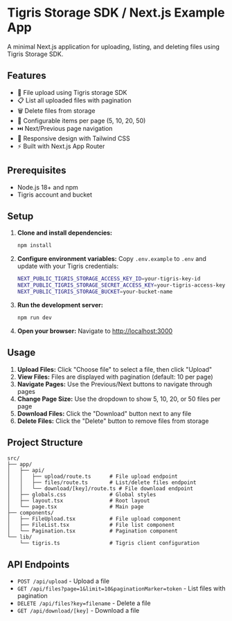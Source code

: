# Tigris Storage SDK / Next.js Example App

A minimal Next.js application for uploading, listing, and deleting files using Tigris Storage SDK.

## Features

- 📁 File upload using Tigris storage SDK
- 📋 List all uploaded files with pagination
- 🗑️ Delete files from storage
- 📄 Configurable items per page (5, 10, 20, 50)
- ⏭️ Next/Previous page navigation
- 📱 Responsive design with Tailwind CSS
- ⚡ Built with Next.js App Router

## Prerequisites

- Node.js 18+ and npm
- Tigris account and bucket

## Setup

1. **Clone and install dependencies:**

   ```bash
   npm install
   ```

2. **Configure environment variables:**
   Copy `.env.example` to `.env` and update with your Tigris credentials:

   ```bash
   NEXT_PUBLIC_TIGRIS_STORAGE_ACCESS_KEY_ID=your-tigris-key-id
   NEXT_PUBLIC_TIGRIS_STORAGE_SECRET_ACCESS_KEY=your-tigris-access-key
   NEXT_PUBLIC_TIGRIS_STORAGE_BUCKET=your-bucket-name
   ```

3. **Run the development server:**

   ```bash
   npm run dev
   ```

4. **Open your browser:**
   Navigate to [http://localhost:3000](http://localhost:3000)

## Usage

1. **Upload Files:** Click "Choose file" to select a file, then click "Upload"
2. **View Files:** Files are displayed with pagination (default: 10 per page)
3. **Navigate Pages:** Use the Previous/Next buttons to navigate through pages
4. **Change Page Size:** Use the dropdown to show 5, 10, 20, or 50 files per page
5. **Download Files:** Click the "Download" button next to any file
6. **Delete Files:** Click the "Delete" button to remove files from storage

## Project Structure

```
src/
├── app/
│   ├── api/
│   │   ├── upload/route.ts      # File upload endpoint
│   │   ├── files/route.ts       # List/delete files endpoint
│   │   └── download/[key]/route.ts # File download endpoint
│   ├── globals.css              # Global styles
│   ├── layout.tsx               # Root layout
│   └── page.tsx                 # Main page
├── components/
│   ├── FileUpload.tsx           # File upload component
│   ├── FileList.tsx             # File list component
│   └── Pagination.tsx           # Pagination component
└── lib/
    └── tigris.ts                # Tigris client configuration
```

## API Endpoints

- `POST /api/upload` - Upload a file
- `GET /api/files?page=1&limit=10&paginationMarker=token` - List files with pagination
- `DELETE /api/files?key=filename` - Delete a file
- `GET /api/download/[key]` - Download a file
